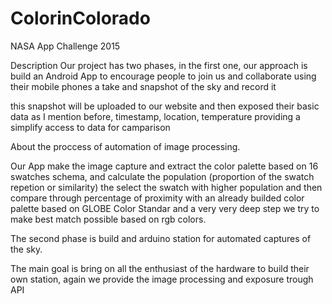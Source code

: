 # ColorinColorado
NASA App Challenge 2015


Description
Our project has two phases, in the first one, our approach is build an Android App to encourage people to join us and collaborate using their mobile phones a take and snapshot of the sky and record it

this snapshot will be uploaded to our website and then exposed their basic data as I mention before, timestamp, location, temperature providing a simplify access to data for camparison

About the proccess of automation of image processing.

Our App make the image capture and extract the color palette based on 16 swatches schema, and calculate the population (proportion of the swatch repetion or similarity) the select the swatch with higher population and then compare through percentage of proximity with an already builded color palette based on GLOBE Color Standar and a very very deep step we try to make best match possible based on rgb colors.

The second phase is build and arduino station for automated captures of the sky.

The main goal is bring on all the enthusiast of the hardware to build their own station, again we provide the image processing and exposure trough API
